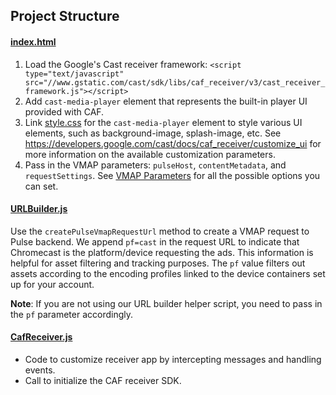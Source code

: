 ## Project Structure
#### [index.html](../index.html)

1. Load the Google's Cast receiver framework: `<script type="text/javascript" src="//www.gstatic.com/cast/sdk/libs/caf_receiver/v3/cast_receiver_framework.js"></script>`
2. Add `cast-media-player` element that represents the built-in player UI provided with CAF.
3. Link [style.css](../css/style.css) for the `cast-media-player` element to style various UI elements, such as background-image, splash-image, etc.
   See https://developers.google.com/cast/docs/caf_receiver/customize_ui for more information on the available customization parameters.
4. Pass in the VMAP parameters: `pulseHost`, `contentMetadata`, and `requestSettings`. See [VMAP Parameters](vmap-parameters.md) for all the possible options you can set.

#### [URLBuilder.js](../src/URLBuilder.js)

Use the `createPulseVmapRequestUrl` method to create a VMAP request to Pulse backend. We append `pf=cast` in the request URL to indicate that Chromecast is the platform/device requesting the ads. 
This information is helpful for asset filtering and tracking purposes. The `pf` value filters out assets according to the encoding profiles linked to the device containers set up for your account.

**Note**: If you are not using our URL builder helper script, you need to pass in the `pf` parameter accordingly.

#### [CafReceiver.js](../src/CafReceiver.js)

* Code to customize receiver app by intercepting messages and handling events.
* Call to initialize the CAF receiver SDK.
